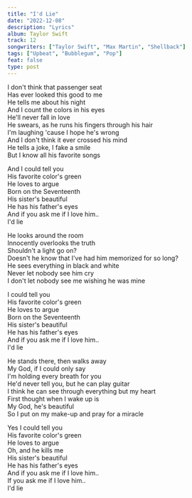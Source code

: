 ```yaml
---
title: "I'd Lie"
date: "2022-12-08"
description: "Lyrics"
album: Taylor Swift
track: 12
songwriters: ["Taylor Swift", "Max Martin", "Shellback"]
tags: ["Upbeat", "Bubblegum", "Pop"]
feat: false
type: post
---
```


<p className="verse-one">
I don't think that passenger seat <br />
Has ever looked this good to me <br />
He tells me about his night <br />
And I count the colors in his eyes <br />
He'll never fall in love <br />
He swears, as he runs his fingers through his hair <br />
I'm laughing 'cause I hope he's wrong <br />
And I don't think it ever crossed his mind <br />
He tells a joke, I fake a smile <br />
But I know all his favorite songs <br />
</p>
<p className="chorus">
And I could tell you <br />
His favorite color's green <br />
He loves to argue <br />
Born on the Seventeenth <br />
His sister's beautiful <br />
He has his father's eyes <br />
And if you ask me if I love him.. <br />
I'd lie <br />
</p>
<p className="verse-two">
He looks around the room <br />
Innocently overlooks the truth <br />
Shouldn't a light go on? <br />
Doesn't he know that I've had him memorized for so long? <br />
He sees everything in black and white <br />
Never let nobody see him cry <br />
I don't let nobody see me wishing he was mine <br />
</p>
<p className="chorus">
I could tell you <br />
His favorite color's green <br />
He loves to argue <br />
Born on the Seventeenth <br />
His sister's beautiful <br />
He has his father's eyes <br />
And if you ask me if I love him.. <br />
I'd lie <br />
</p>
<p className="bridge">
He stands there, then walks away <br />
My God, if I could only say <br />
I'm holding every breath for you <br />
He'd never tell you, but he can play guitar <br />
I think he can see through everything but my heart <br />
First thought when I wake up is <br />
My God, he's beautiful <br />
So I put on my make-up and pray for a miracle <br />
</p>
<p className="chorus">
Yes I could tell you <br />
His favorite color's green <br />
He loves to argue <br />
Oh, and he kills me <br />
His sister's beautiful <br />
He has his father's eyes <br />
And if you ask me if I love him.. <br />
If you ask me if I love him.. <br />
I'd lie <br />
</p>
